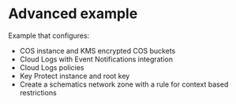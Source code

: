 # Advanced example

<!-- There is a pre-commit hook that will take the title of each example add include it in the repos main README.md  -->
<!-- Add text below should describe exactly what resources are provisioned / configured by the example  -->

Example that configures:

- COS instance and KMS encrypted COS buckets
- Cloud Logs with Event Notifications integration
- Cloud Logs policies
- Key Protect instance and root key
- Create a schematics network zone with a rule for context based restrictions
